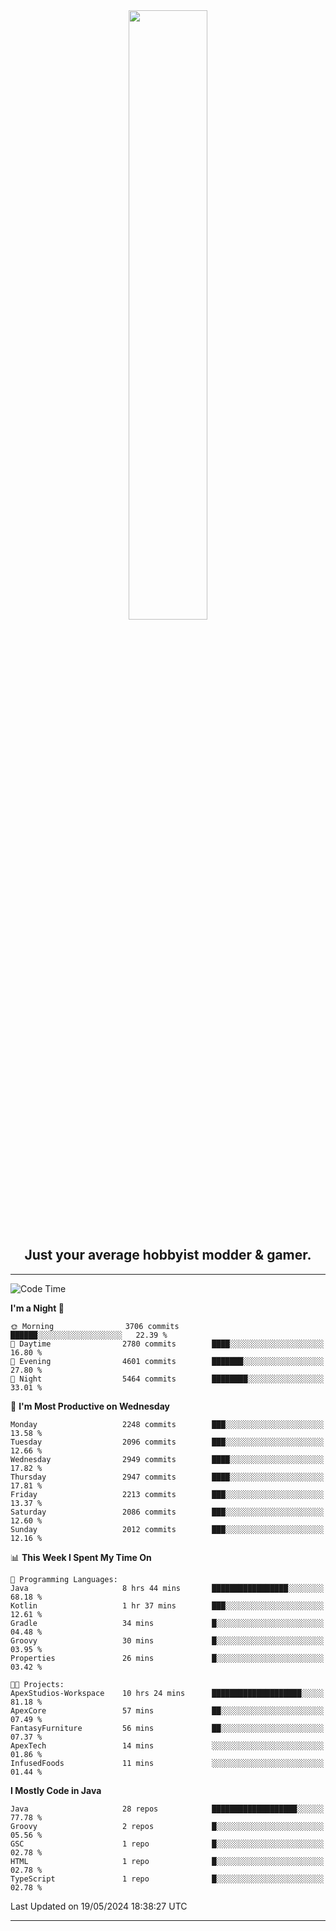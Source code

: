 <div align="center">
  <a href="https://apexmodder.xyz/"><img width="50%" height="50%" src="https://i.imgur.com/pc4HkGz.png"></a>
</div>
<h2 align="center">Just your average hobbyist modder & gamer.</h2>

---

<!--START_SECTION:waka-->
![Code Time](http://img.shields.io/badge/Code%20Time-1%2C244%20hrs%204%20mins-blue)

**I'm a Night 🦉** 

```text
🌞 Morning                3706 commits        ██████░░░░░░░░░░░░░░░░░░░   22.39 % 
🌆 Daytime                2780 commits        ████░░░░░░░░░░░░░░░░░░░░░   16.80 % 
🌃 Evening                4601 commits        ███████░░░░░░░░░░░░░░░░░░   27.80 % 
🌙 Night                  5464 commits        ████████░░░░░░░░░░░░░░░░░   33.01 % 
```
📅 **I'm Most Productive on Wednesday** 

```text
Monday                   2248 commits        ███░░░░░░░░░░░░░░░░░░░░░░   13.58 % 
Tuesday                  2096 commits        ███░░░░░░░░░░░░░░░░░░░░░░   12.66 % 
Wednesday                2949 commits        ████░░░░░░░░░░░░░░░░░░░░░   17.82 % 
Thursday                 2947 commits        ████░░░░░░░░░░░░░░░░░░░░░   17.81 % 
Friday                   2213 commits        ███░░░░░░░░░░░░░░░░░░░░░░   13.37 % 
Saturday                 2086 commits        ███░░░░░░░░░░░░░░░░░░░░░░   12.60 % 
Sunday                   2012 commits        ███░░░░░░░░░░░░░░░░░░░░░░   12.16 % 
```


📊 **This Week I Spent My Time On** 

```text
💬 Programming Languages: 
Java                     8 hrs 44 mins       █████████████████░░░░░░░░   68.18 % 
Kotlin                   1 hr 37 mins        ███░░░░░░░░░░░░░░░░░░░░░░   12.61 % 
Gradle                   34 mins             █░░░░░░░░░░░░░░░░░░░░░░░░   04.48 % 
Groovy                   30 mins             █░░░░░░░░░░░░░░░░░░░░░░░░   03.95 % 
Properties               26 mins             █░░░░░░░░░░░░░░░░░░░░░░░░   03.42 % 

🐱‍💻 Projects: 
ApexStudios-Workspace    10 hrs 24 mins      ████████████████████░░░░░   81.18 % 
ApexCore                 57 mins             ██░░░░░░░░░░░░░░░░░░░░░░░   07.49 % 
FantasyFurniture         56 mins             ██░░░░░░░░░░░░░░░░░░░░░░░   07.37 % 
ApexTech                 14 mins             ░░░░░░░░░░░░░░░░░░░░░░░░░   01.86 % 
InfusedFoods             11 mins             ░░░░░░░░░░░░░░░░░░░░░░░░░   01.44 % 
```

**I Mostly Code in Java** 

```text
Java                     28 repos            ███████████████████░░░░░░   77.78 % 
Groovy                   2 repos             █░░░░░░░░░░░░░░░░░░░░░░░░   05.56 % 
GSC                      1 repo              █░░░░░░░░░░░░░░░░░░░░░░░░   02.78 % 
HTML                     1 repo              █░░░░░░░░░░░░░░░░░░░░░░░░   02.78 % 
TypeScript               1 repo              █░░░░░░░░░░░░░░░░░░░░░░░░   02.78 % 
```




 Last Updated on 19/05/2024 18:38:27 UTC
<!--END_SECTION:waka-->

---
